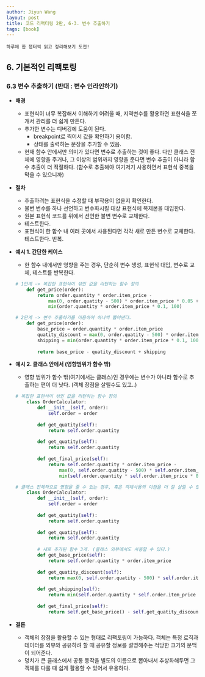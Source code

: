 ```yaml
---
author: Jiyun Wang
layout: post
title: 코드 리팩터링 2판, 6-3. 변수 추출하기
tags: [book]
---
```


```
하루에 한 챕터씩 읽고 정리해보기 도전!
```

## 6. 기본적인 리팩토링 
### 6.3 변수 추출하기 (반대 : 변수 인라인하기)
- **배경**
	- 표현식이 너무 복잡해서 이해하기 어려울 때, 지역변수를 활용하면 표현식을 쪼개서 관리를 더 쉽게 만든다.
	- 추가한 변수는 디버깅에 도움이 된다. 
		- breakpoint로 찍어서 값을 확인하기 용이함.
		- 상태를 출력하는 문장을 추가할 수 있음.
	- 현재 함수 안에서만 의미가 있다면 변수로 추출하는 것이 좋다. 다만 클래스 전체에 영향을 주거나, 그 이상의 범위까지 영향을 준다면 변수 추출이 아니라 함수 추출이 더 적절하다. (함수로 추출해야 여기저기 사용하면서 표현식 중복을 막을 수 있으니까)

- **절차**
	- 추출하려는 표현식을 수정할 때 부작용이 없을지 확인한다.
	- 불변 변수를 하나 선언하고 변수화시킬 대상 표현식에 복제본을 대입한다.
	- 원본 표현식 코드를 위에서 선언한 불변 변수로 교체한다.
	- 테스트한다.
	- 표현식이 한 함수 내 여러 곳에서 사용된다면 각각 새로 만든 변수로 교체한다. 테스트한다. 반복.

- **예시 1. 간단한 케이스**
	- 한 함수 내에서만 영향을 주는 경우, 단순히 변수 생성, 표현식 대입, 변수로 교체, 테스트를 반복한다.
	```python
	# 1단계 -> 복잡한 표현식이 섞인 값을 리턴하는 함수 정의
		def get_price(order):
			return order.quantity * order.item_price -
				max(0, order.quatity - 500) * order.item_price * 0.05 +
				min(order.quantity * order.item_price * 0.1, 100)
	```
	```python
	# 2단계 -> 변수 추출하기를 이용하여 하나씩 뽑아낸다.
		def get_price(order):
			base_price = order.quantity * order.item_price
			quatity_discount = max(0, order.quatity - 500) * order.item_price * 0.05
			shipping = min(order.quantity * order.item_price * 0.1, 100)
			
			return base_price - quatity_discount + shipping
	```
	
- **예시 2. 클래스 안에서 (영향범위가 함수 밖)**
	- 영향 범위가 함수 밖(여기에서는 클래스)인 경우에는 변수가 아니라 함수로 추출하는 편이 더 낫다. (객체 장점을 살릴수도 있고..)
	```python
	# 복잡한 표현식이 섞인 값을 리턴하는 함수 정의
		class OrderCalculator:
			def __init__(self, order):
				self.order = order
			
			def get_quatity(self):
				return self.order.quantity
				
			def get_quatity(self):
				return self.order.quantity
			
			def get_final_price(self):
				return self.order.quantity * order.item_price -
					max(0, self.order.quatity - 500) * self.order.item_price * 0.05 +
					min(self.order.quantity * self.order.item_price * 0.1, 100)
	```
	```python
	# 클래스 전체적으로 영향을 줄 수 있는 경우, 혹은 객체사용의 이점을 더 잘 살릴 수 있는 경우를 고려하여 함수로 추출했다.
		class OrderCalculator:
			def __init__(self, order):
				self.order = order
			
			def get_quatity(self):
				return self.order.quantity
				
			def get_quatity(self):
				return self.order.quantity
			
			# 새로 추가된 함수 3개. (클래스 외부에서도 사용할 수 있다.)
			def get_base_price(self):
				return self.order.quantity * order.item_price
			
			def get_quatity_discount(self):
				return max(0, self.order.quatity - 500) * self.order.item_price * 0.05
			
			def get_shipping(self):
				return min(self.order.quantity * self.order.item_price * 0.1, 100)
			
			def get_final_price(self):
				return self.get_base_price() - self.get_quatity_discount() + self.get_shipping()
	```

- **결론**
	- 객체의 장점을 활용할 수 있는 형태로 리팩토링이 가능하다. 객체는 특정 로직과 데이터를 외부와 공유하려 할 때 공유할 정보를 설명해주는 적당한 크기의 문맥이 되어준다.
	- 덩치가 큰 클래스에서 공통 동작을 별도의 이름으로 뽑아내서 추상화해두면 그 객체를 다룰 때 쉽게 활용할 수 있어서 유용하다.
